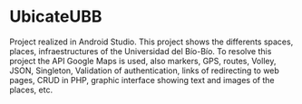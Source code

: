 # UbicateUBB
Project realized in Android Studio.
This project shows the differents spaces, places, 
infraestructures of the Universidad del Bío-Bío. To resolve this project the API Google Maps is used, 
also markers, GPS, routes, Volley, JSON, Singleton, Validation of authentication, links of redirecting to web pages, 
CRUD in PHP, graphic interface showing text and images of the places, etc.

